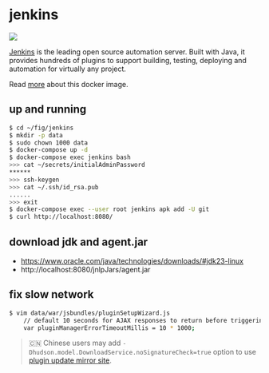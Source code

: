 jenkins
=======

![](https://badge.imagelayers.io/jenkinsci/jenkins:latest.svg)

[Jenkins][1] is the leading open source automation server. Built with Java,
it provides hundreds of plugins to support building, testing, deploying and
automation for virtually any project.

Read [more](https://github.com/jenkinsci/docker) about this docker image.

## up and running

```bash
$ cd ~/fig/jenkins
$ mkdir -p data
$ sudo chown 1000 data
$ docker-compose up -d
$ docker-compose exec jenkins bash
>>> cat ~/secrets/initialAdminPassword
******
>>> ssh-keygen
>>> cat ~/.ssh/id_rsa.pub
......
>>> exit
$ docker-compose exec --user root jenkins apk add -U git
$ curl http://localhost:8080/
```

## download jdk and agent.jar

- https://www.oracle.com/java/technologies/downloads/#jdk23-linux
- http://localhost:8080/jnlpJars/agent.jar

## fix slow network

```bash
$ vim data/war/jsbundles/pluginSetupWizard.js
    // default 10 seconds for AJAX responses to return before triggering an error condition
    var pluginManagerErrorTimeoutMillis = 10 * 1000;
```

> :cn: Chinese users may add `-Dhudson.model.DownloadService.noSignatureCheck=true` option to use [plugin update mirror site][2].

[1]: https://jenkins.io/index.html
[2]: https://mirrors.tuna.tsinghua.edu.cn/jenkins/updates/current/update-center.json
